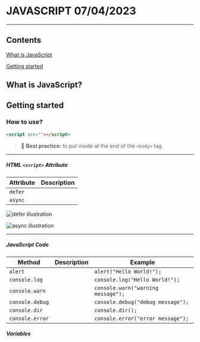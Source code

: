 # JAVASCRIPT 07/04/2023
---
## Contents

[What is JavaScript]()

[Getting started]()

[]()

## What is JavaScript?
## Getting started
### How to use?

```html
<script src=""></script>
```

> :memo: **Best practice:** to put inside at the end of the `<body>` tag.

---

##### HTML `<script>` Attribute

| Attribute | Description |
| --------- | ----------- |
| `defer`   |             |
| `async`   |             |

![defer illustration]()

![async illustration]()

---

##### JavaScript Code

| Method | Description | Example |
| --------- | ----------- | ------- |
| `alert`   |             | `alert("Hello World!");` |
| `console.log`   |             | `console.log("Hello World!");` |
| `console.warn`   |             | `console.warn("warning message");` |
| `console.debug`   |             | `console.debug("debug message");` |
| `console.dir`   |             | `console.dir();` |
| `console.error`   |             | `console.error("error message");` |

##### Variables

